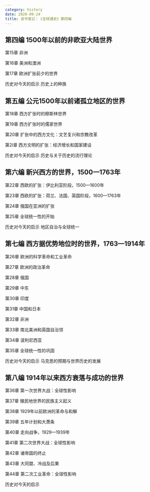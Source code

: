 ```yaml
---
category: history
date: 2020-09-24
title: 读书笔记｜《全球通史》第四编
---
```


## 第四编 1500年以前的非欧亚大陆世界

第15章 非洲

第16章 美洲和澳洲

第17章 欧洲扩张前夕的世界

历史对今天的启示 历史上的种族

## 第五编 公元1500年以前诸孤立地区的世界

第18章 西方扩张时的穆斯林世界

第19章 西方扩张时的儒家世界

第20章 扩张中的西方文化：文艺复兴和宗教改革

第2l章 西方文明的扩张：经济增长和国家建设

历史对今天的启示 历史与关于历史的流行理论

## 第六编 新兴西方的世界，1500一1763年

第22章 西欧的扩张：伊比利亚阶段，1500—1600年

第23章 西欧的扩张：荷兰、法国、英国阶段，1600—1763年

第24章 俄国在亚洲的扩张

第25章 全球统一性的开始

历史对今天的启示 地区自治与全球统一

## 第七编 西方据优势地位时的世界，1763—1914年

第26章 欧洲的科学革命和工业革命

第27章 欧洲的政治革命

第28章 俄国

第29章 中东

第30章 印度

第31章 中国和日本

第32章 非洲

第33章 南北美洲和英国自治领

第34章 波利尼西亚

第35章 全球统一性的巩固

历史对今天的启示 马克思的预期与世界历史的发展

## 第八编 1914年以来西方衰落与成功的世界

第36章 第一次世界大战：全球性影响

第37章 殖民地世界的民族主义起义

第38章 1929年以前欧洲的革命与和解

第39章 五年计划和大萧条

第40章 走向战争，1929—1939年

第41章 第二次世界大战：全球性影响

第42章 诸帝国的终止

第43章 大同盟、冷战及后果

第44章 第二次工业革命：全球性影响

历史对今天的启示
